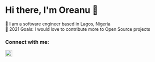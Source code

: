<h1> Hi there, I'm Oreanu 👋 </h1>

🔭 I am a software engineer based in Lagos, Nigeria <br/>
🥅 2021 Goals: I would love to contribute more to Open Source projects

### Connect with me:

[<img align="left" alt="Oreanu | Twitter" width="22px" src="https://cdn.jsdelivr.net/npm/simple-icons@v3/icons/twitter.svg" />](twitter.com/its_oreanu)

